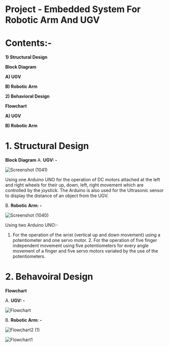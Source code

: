 # Project - Embedded System For Robotic Arm And UGV

# **Contents:-**

**1) Structural Design**

**Block Diagram**

**A) UGV**

**B) Robotic Arm**

**2) Behavioral Design**

**Flowchart**

**A) UGV**

**B) Robotic Arm**

# 1.  **Structural Design**
**Block Diagram**
A.  **UGV: -**


![Screenshot (1041)](https://user-images.githubusercontent.com/98812321/155835923-98c1ef07-f2e3-4d22-bc29-32d09ad25b23.png)



Using one Arduino UNO for the operation of DC motors attached at the left and
right wheels for their up, down, left, right movement which are controlled by
the joystick. The Arduino is also used for the Ultrasonic sensor to display the
distance of an object from the UGV.

B.  **Robotic Arm: -**


![Screenshot (1040)](https://user-images.githubusercontent.com/98812321/155835932-c01f86d0-5c1a-406c-9394-fe3ff2fb958d.png)



Using two Arduino UNO:-

1.  For the operation of the wrist (vertical up and down movement) using a
    potentiometer and one servo motor. 2. For the operation of five finger
    independent movement using five potentiometers for every angle movement of a
    finger and five servo motors variated by the use of the potentiometers.

# 2.  **Behavoiral Design**

**Flowchart**


A.  **UGV: -**

![Flowchart](https://user-images.githubusercontent.com/98812321/155835354-f728a72a-9f78-4cad-a101-0fa113aa73e4.png)

B.  **Robotic Arm: -**

 ![Flowchart2 (1)](https://user-images.githubusercontent.com/98812321/155835693-a36a2d3f-e9fc-4a2a-a97d-948a718dd908.png)
    
    
 ![Flowchart1](https://user-images.githubusercontent.com/98812321/155835720-06189d8b-1286-4466-a5fd-1ee68d52c0d6.png)



